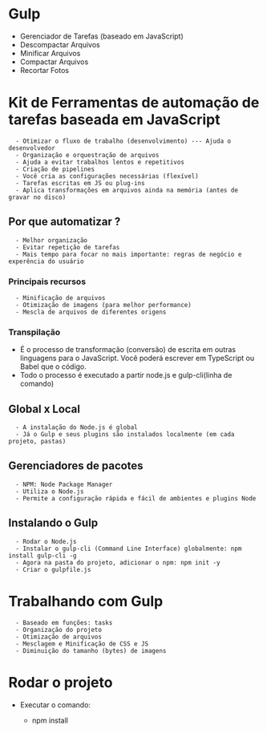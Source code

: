 # Gulp

-  Gerenciador de Tarefas (baseado em JavaScript)
-  Descompactar Arquivos
-  Minificar Arquivos
-  Compactar Arquivos
-  Recortar Fotos

# Kit de Ferramentas de automação de tarefas baseada em JavaScript

      - Otimizar o fluxo de trabalho (desenvolvimento) --- Ajuda o desenvolvedor
      - Organização e orquestração de arquivos
      - Ajuda a evitar trabalhos lentos e repetitivos
      - Criação de pipelines
      - Você cria as configurações necessárias (flexível)
      - Tarefas escritas em JS ou plug-ins
      - Aplica transformações em arquivos ainda na memória (antes de gravar no disco)

## Por que automatizar ?

      - Melhor organização
      - Evitar repetição de tarefas
      - Mais tempo para focar no mais importante: regras de negócio e experência do usuário

### Principais recursos

      - Minificação de arquivos
      - Otimização de imagens (para melhor performance)
      - Mescla de arquivos de diferentes origens

### Transpilação

-  É o processo de transformação (conversão) de escrita em outras linguagens para o JavaScript. Você poderá escrever em TypeScript ou Babel que o código.
-  Todo o processo é executado a partir node.js e gulp-cli(linha de comando)

## Global x Local

      -	A instalação do Node.js é global
      -	Já o Gulp e seus plugins são instalados localmente (em cada projeto, pastas)

## Gerenciadores de pacotes

      - NPM: Node Package Manager
      - Utiliza o Node.js
      - Permite a configuração rápida e fácil de ambientes e plugins Node

## Instalando o Gulp

      - Rodar o Node.js
      - Instalar o gulp-cli (Command Line Interface) globalmente: npm install gulp-cli -g
      - Agora na pasta do projeto, adicionar o npm: npm init -y
      - Criar o gulpfile.js

# Trabalhando com Gulp

      - Baseado em funções: tasks
      - Organização do projeto
      - Otimização de arquivos
      - Mesclagem e Minificação de CSS e JS
      - Diminuição do tamanho (bytes) de imagens

# Rodar o projeto

-  Executar o comando:

   -  npm install
